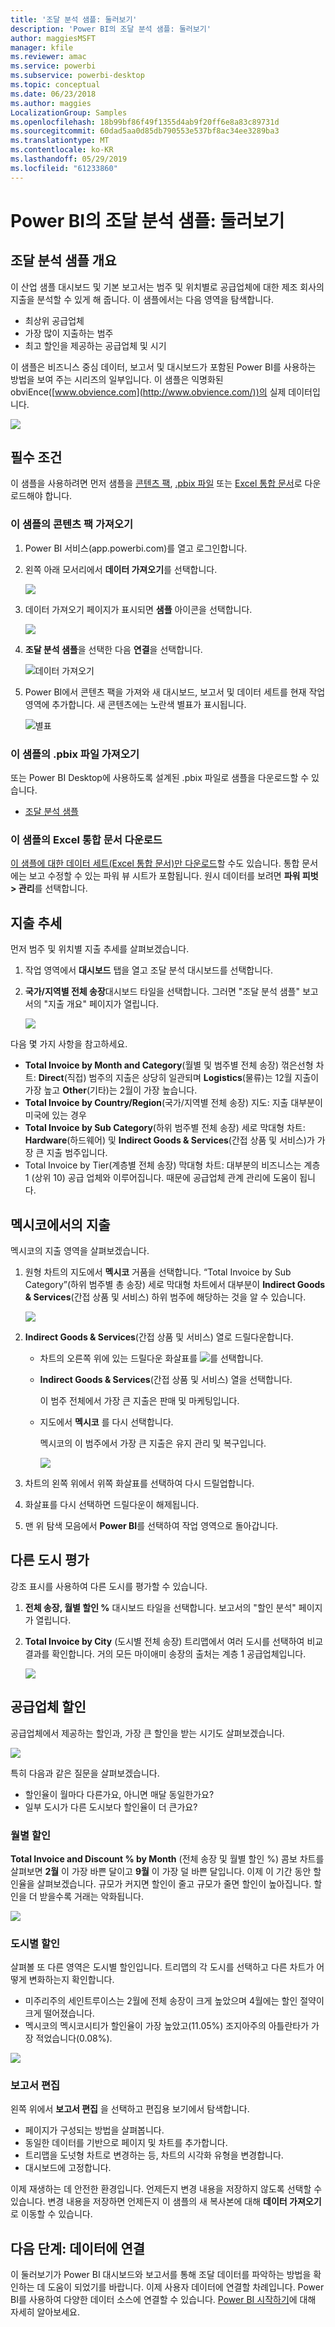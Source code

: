 ```yaml
---
title: '조달 분석 샘플: 둘러보기'
description: 'Power BI의 조달 분석 샘플: 둘러보기'
author: maggiesMSFT
manager: kfile
ms.reviewer: amac
ms.service: powerbi
ms.subservice: powerbi-desktop
ms.topic: conceptual
ms.date: 06/23/2018
ms.author: maggies
LocalizationGroup: Samples
ms.openlocfilehash: 18b99bf86f49f1355d4ab9f20ff6e8a83c89731d
ms.sourcegitcommit: 60dad5aa0d85db790553e537bf8ac34ee3289ba3
ms.translationtype: MT
ms.contentlocale: ko-KR
ms.lasthandoff: 05/29/2019
ms.locfileid: "61233860"
---
```

# <a name="procurement-analysis-sample-for-power-bi-take-a-tour"></a>Power BI의 조달 분석 샘플: 둘러보기

## <a name="overview-of-the-procurement-analysis-sample"></a>조달 분석 샘플 개요
이 산업 샘플 대시보드 및 기본 보고서는 범주 및 위치별로 공급업체에 대한 제조 회사의 지출을 분석할 수 있게 해 줍니다. 이 샘플에서는 다음 영역을 탐색합니다.

* 최상위 공급업체
* 가장 많이 지출하는 범주
* 최고 할인을 제공하는 공급업체 및 시기

이 샘플은 비즈니스 중심 데이터, 보고서 및 대시보드가 포함된 Power BI를 사용하는 방법을 보여 주는 시리즈의 일부입니다. 이 샘플은 익명화된 obviEnce([www.obvience.com](http://www.obvience.com/))의 실제 데이터입니다.

![](media/sample-procurement/procurement1.png)

## <a name="prerequisites"></a>필수 조건

 이 샘플을 사용하려면 먼저 샘플을 [콘텐츠 팩](https://docs.microsoft.com/power-bi/sample-procurement#get-the-content-pack-for-this-sample), [.pbix 파일](http://download.microsoft.com/download/D/5/3/D5390069-F723-413B-8D27-5888500516EB/Procurement%20Analysis%20Sample%20PBIX.pbix) 또는 [Excel 통합 문서](http://go.microsoft.com/fwlink/?LinkId=529784)로 다운로드해야 합니다.

### <a name="get-the-content-pack-for-this-sample"></a>이 샘플의 콘텐츠 팩 가져오기

1. Power BI 서비스(app.powerbi.com)를 열고 로그인합니다.
2. 왼쪽 아래 모서리에서 **데이터 가져오기**를 선택합니다.
   
    ![](media/sample-datasets/power-bi-get-data.png)
3. 데이터 가져오기 페이지가 표시되면 **샘플** 아이콘을 선택합니다.
   
   ![](media/sample-datasets/power-bi-samples-icon.png)
4. **조달 분석 샘플**을 선택한 다음 **연결**을 선택합니다.  
  
   ![데이터 가져오기](media/sample-procurement/procurement1a.png)
   
5. Power BI에서 콘텐츠 팩을 가져와 새 대시보드, 보고서 및 데이터 세트를 현재 작업 영역에 추가합니다. 새 콘텐츠에는 노란색 별표가 표시됩니다. 
   
   ![별표](media/sample-procurement/procurement1b.png)
  
### <a name="get-the-pbix-file-for-this-sample"></a>이 샘플의 .pbix 파일 가져오기

또는 Power BI Desktop에 사용하도록 설계된 .pbix 파일로 샘플을 다운로드할 수 있습니다. 

 * [조달 분석 샘플](http://download.microsoft.com/download/D/5/3/D5390069-F723-413B-8D27-5888500516EB/Procurement%20Analysis%20Sample%20PBIX.pbix)

### <a name="get-the-excel-workbook-for-this-sample"></a>이 샘플의 Excel 통합 문서 다운로드
[이 샘플에 대한 데이터 세트(Excel 통합 문서)만 다운로드](http://go.microsoft.com/fwlink/?LinkId=529784)할 수도 있습니다. 통합 문서에는 보고 수정할 수 있는 파워 뷰 시트가 포함됩니다. 원시 데이터를 보려면 **파워 피벗 > 관리**를 선택합니다.


## <a name="spending-trends"></a>지출 추세
먼저 범주 및 위치별 지출 추세를 살펴보겠습니다.  

1. 작업 영역에서 **대시보드** 탭을 열고 조달 분석 대시보드를 선택합니다.
2. **국가/지역별 전체 송장**대시보드 타일을 선택합니다. 그러면 "조달 분석 샘플" 보고서의 "지출 개요" 페이지가 열립니다.

    ![](media/sample-procurement/procurement2.png)

다음 몇 가지 사항을 참고하세요.

* **Total Invoice by Month and Category**(월별 및 범주별 전체 송장) 꺾은선형 차트: **Direct**(직접) 범주의 지출은 상당히 일관되며 **Logistics**(물류)는 12월 지출이 가장 높고 **Other**(기타)는 2월이 가장 높습니다.
* **Total Invoice by Country/Region**(국가/지역별 전체 송장) 지도: 지출 대부분이 미국에 있는 경우
* **Total Invoice by Sub Category**(하위 범주별 전체 송장) 세로 막대형 차트: **Hardware**(하드웨어) 및 **Indirect Goods & Services**(간접 상품 및 서비스)가 가장 큰 지출 범주입니다.
* Total Invoice by Tier(계층별 전체 송장) 막대형 차트: 대부분의 비즈니스는 계층 1 (상위 10) 공급 업체와 이루어집니다. 때문에 공급업체 관계 관리에 도움이 됩니다.

## <a name="spending-in-mexico"></a>멕시코에서의 지출
멕시코의 지출 영역을 살펴보겠습니다.

1. 원형 차트의 지도에서 **멕시코** 거품을 선택합니다. “Total Invoice by Sub Category”(하위 범주별 총 송장) 세로 막대형 차트에서 대부분이 **Indirect Goods & Services**(간접 상품 및 서비스) 하위 범주에 해당하는 것을 알 수 있습니다.

   ![](media/sample-procurement/pbi_procsample_spendmexico.png)
2. **Indirect Goods & Services**(간접 상품 및 서비스) 열로 드릴다운합니다.

   * 차트의 오른쪽 위에 있는 드릴다운 화살표를 ![](media/sample-procurement/pbi_drilldown_icon.png)를 선택합니다.
   * **Indirect Goods & Services**(간접 상품 및 서비스) 열을 선택합니다.

      이 범주 전체에서 가장 큰 지출은 판매 및 마케팅입니다.
   * 지도에서 **멕시코** 를 다시 선택합니다.

      멕시코의 이 범주에서 가장 큰 지출은 유지 관리 및 복구입니다.

      ![](media/sample-procurement/pbi_procsample_drill_mexico.png)
3. 차트의 왼쪽 위에서 위쪽 화살표를 선택하여 다시 드릴업합니다.
4. 화살표를 다시 선택하면 드릴다운이 해제됩니다.  
5. 맨 위 탐색 모음에서 **Power BI**를 선택하여 작업 영역으로 돌아갑니다.

## <a name="evaluate-different-cities"></a>다른 도시 평가
강조 표시를 사용하여 다른 도시를 평가할 수 있습니다.

1. **전체 송장, 월별 할인 %** 대시보드 타일을 선택합니다. 보고서의 "할인 분석" 페이지가 열립니다.
2. **Total Invoice by City** (도시별 전체 송장) 트리맵에서 여러 도시를 선택하여 비교 결과를 확인합니다. 거의 모든 마이애미 송장의 출처는 계층 1 공급업체입니다.

   ![](media/sample-procurement/pbi_procsample_miamitreemap2.png)

## <a name="vendor-discounts"></a>공급업체 할인
공급업체에서 제공하는 할인과, 가장 큰 할인을 받는 시기도 살펴보겠습니다.

![](media/sample-procurement/procurement4.png)

특히 다음과 같은 질문을 살펴보겠습니다.

* 할인율이 월마다 다른가요, 아니면 매달 동일한가요?
* 일부 도시가 다른 도시보다 할인율이 더 큰가요?

### <a name="discount-by-month"></a>월별 할인
**Total Invoice and Discount % by Month** (전체 송장 및 월별 할인 %) 콤보 차트를 살펴보면 **2월** 이 가장 바쁜 달이고 **9월** 이 가장 덜 바쁜 달입니다. 이제 이 기간 동안 할인율을 살펴보겠습니다.
규모가 커지면 할인이 줄고 규모가 줄면 할인이 높아집니다. 할인을 더 받을수록 거래는 악화됩니다.

![](media/sample-procurement/procurement5.png)

### <a name="discount-by-city"></a>도시별 할인
살펴볼 또 다른 영역은 도시별 할인입니다. 트리맵의 각 도시를 선택하고 다른 차트가 어떻게 변화하는지 확인합니다.

* 미주리주의 세인트루이스는 2월에 전체 송장이 크게 높았으며 4월에는 할인 절약이 크게 떨어졌습니다.
* 멕시코의 멕시코시티가 할인율이 가장 높았고(11.05%) 조지아주의 아틀란타가 가장 적었습니다(0.08%).

![](media/sample-procurement/procurement6.png)

### <a name="edit-the-report"></a>보고서 편집
왼쪽 위에서 **보고서 편집** 을 선택하고 편집용 보기에서 탐색합니다.

* 페이지가 구성되는 방법을 살펴봅니다.
* 동일한 데이터를 기반으로 페이지 및 차트를 추가합니다.
* 트리맵을 도넛형 차트로 변경하는 등, 차트의 시각화 유형을 변경합니다.
* 대시보드에 고정합니다.

이제 재생하는 데 안전한 환경입니다. 언제든지 변경 내용을 저장하지 않도록 선택할 수 있습니다. 변경 내용을 저장하면 언제든지 이 샘플의 새 복사본에 대해 **데이터 가져오기** 로 이동할 수 있습니다.

## <a name="next-steps-connect-to-your-data"></a>다음 단계: 데이터에 연결
이 둘러보기가 Power BI 대시보드와 보고서를 통해 조달 데이터를 파악하는 방법을 확인하는 데 도움이 되었기를 바랍니다. 이제 사용자 데이터에 연결할 차례입니다. Power BI를 사용하여 다양한 데이터 소스에 연결할 수 있습니다. [Power BI 시작하기](service-get-started.md)에 대해 자세히 알아보세요.
